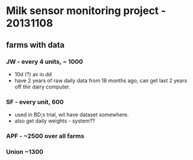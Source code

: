 # Milk sensor monitoring project - 20131108

## farms with data
### JW - every 4 units, ~ 1000
- 10d (?) av in dd
- have 2 years of raw daily data from 18  months ago, can get last 2 years off thir dairy computer.

### SF - every unit, 600
- used in BD;s trial, wil have dataset somewhere.
- also get daily weights - system??

### APF - ~2500 over all farms

### Union ~1300

